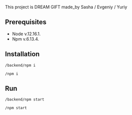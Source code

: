 
This project is DREAM GIFT  made_by Sasha / Evgeniy / Yuriy

## **Prerequisites**
* Node v.12.16.1.
* Npm v.6.13.4.

## **Installation**
`/backend/npm i`

`/npm i`


## **Run**
`/backend/npm start`

`/npm start`
